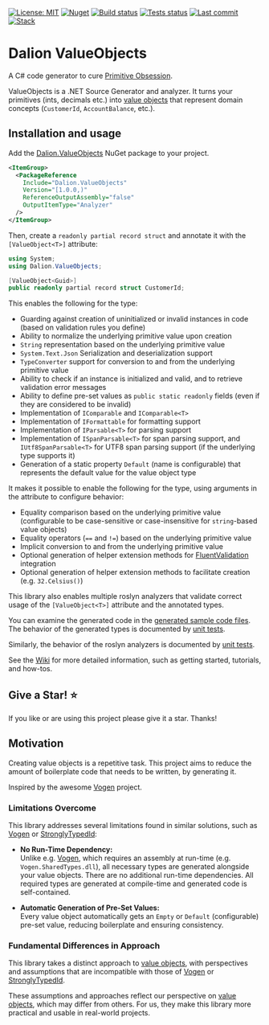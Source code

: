 [![License: MIT](https://img.shields.io/badge/License-MIT-yellow.svg)](https://opensource.org/licenses/MIT)
[![Nuget](https://img.shields.io/nuget/v/Dalion.ValueObjects)](https://www.nuget.org/packages/Dalion.ValueObjects/)
[![Build status](https://ci.appveyor.com/api/projects/status/nrvheog39e1xy4ge?svg=true)](https://ci.appveyor.com/project/DavidLievrouw/valueobjects)
[![Tests status](https://img.shields.io/appveyor/tests/DavidLievrouw/valueobjects?compact_message)](https://ci.appveyor.com/project/DavidLievrouw/valueobjects)
[![Last commit](https://img.shields.io/github/last-commit/DavidLievrouw/ValueObjects)](https://github.com/DavidLievrouw/ValueObjects)
[![Stack](https://img.shields.io/badge/.NET-512BD4?style=flat&logo=.net&logoColor=white)](https://dotnet.microsoft.com)

# Dalion ValueObjects

A C# code generator to cure [Primitive Obsession](https://refactoring.guru/smells/primitive-obsession).

ValueObjects is a .NET Source Generator and analyzer. It turns your primitives (ints, decimals etc.) into [value objects](https://en.wikipedia.org/wiki/Value_object) that represent domain concepts (`CustomerId`, `AccountBalance`, etc.).

## Installation and usage

Add the [Dalion.ValueObjects](https://www.nuget.org/packages/Dalion.ValueObjects/) NuGet package to your project.

```xml
<ItemGroup>
  <PackageReference
    Include="Dalion.ValueObjects"
    Version="[1.0.0,)"
    ReferenceOutputAssembly="false"
    OutputItemType="Analyzer"
  />
</ItemGroup>
```

Then, create a `readonly partial record struct` and annotate it with the `[ValueObject<T>]` attribute:

```csharp
using System;
using Dalion.ValueObjects;

[ValueObject<Guid>]
public readonly partial record struct CustomerId;
```

This enables the following for the type:

- Guarding against creation of uninitialized or invalid instances in code (based on validation rules you define)
- Ability to normalize the underlying primitive value upon creation
- `String` representation based on the underlying primitive value
- `System.Text.Json` Serialization and deserialization support
- `TypeConverter` support for conversion to and from the underlying primitive value
- Ability to check if an instance is initialized and valid, and to retrieve validation error messages
- Ability to define pre-set values as `public static readonly` fields (even if they are considered to be invalid)
- Implementation of `IComparable` and `IComparable<T>`
- Implementation of `IFormattable` for formatting support
- Implementation of `IParsable<T>` for parsing support
- Implementation of `ISpanParsable<T>` for span parsing support, and `IUtf8SpanParsable<T>` for UTF8 span parsing support (if the underlying type supports it)
- Generation of a static property `Default` (name is configurable) that represents the default value for the value object type

It makes it possible to enable the following for the type, using arguments in the attribute to configure behavior:

- Equality comparison based on the underlying primitive value (configurable to be case-sensitive or case-insensitive for `string`-based value objects)
- Equality operators (`==` and `!=`) based on the underlying primitive value
- Implicit conversion to and from the underlying primitive value
- Optional generation of helper extension methods for [FluentValidation](https://docs.fluentvalidation.net) integration
- Optional generation of helper extension methods to facilitate creation (e.g. `32.Celsius()`)

This library also enables multiple roslyn analyzers that validate correct usage of the `[ValueObject<T>]` attribute and the annotated types.

You can examine the generated code in the [generated sample code files](/DavidLievrouw/ValueObjects/tree/main/src/Dalion.ValueObjects.Samples/Generated/Dalion.ValueObjects/Dalion.ValueObjects.Generation.ValueObjectGenerator). The behavior of the generated types is documented by [unit tests](https://github.com/DavidLievrouw/ValueObjects/tree/main/src/Dalion.ValueObjects.Tests/Samples).

Similarly, the behavior of the roslyn analyzers is documented by [unit tests](https://github.com/DavidLievrouw/ValueObjects/tree/main/src/Dalion.ValueObjects.Rules.Tests).

See the [Wiki](https://github.com/DavidLievrouw/ValueObjects/wiki) for more detailed information, such as getting started, tutorials, and how-tos.

## Give a Star! :star:
If you like or are using this project please give it a star. Thanks!

## Motivation

Creating value objects is a repetitive task. This project aims to reduce the amount of boilerplate code that needs to be written, by generating it.

Inspired by the awesome [Vogen](https://github.com/SteveDunn/Vogen) project.

### Limitations Overcome

This library addresses several limitations found in similar solutions, such as [Vogen](https://github.com/SteveDunn/Vogen) or [StronglyTypedId](https://github.com/andrewlock/StronglyTypedId):

- **No Run-Time Dependency:**  
  Unlike e.g. [Vogen](https://github.com/SteveDunn/Vogen), which requires an assembly at run-time (e.g. `Vogen.SharedTypes.dll`), all necessary types are generated alongside your value objects\. There are no additional run-time dependencies\. All required types are generated at compile-time and generated code is self-contained\.

- **Automatic Generation of Pre-Set Values:**  
  Every value object automatically gets an `Empty` or `Default` (configurable) pre-set value, reducing boilerplate and ensuring consistency\.

### Fundamental Differences in Approach

This library takes a distinct approach to [value objects](https://en.wikipedia.org/wiki/Value_object), with perspectives and assumptions that are incompatible with those of [Vogen](https://github.com/SteveDunn/Vogen) or [StronglyTypedId](https://github.com/andrewlock/StronglyTypedId).

These assumptions and approaches reflect our perspective on [value objects](https://en.wikipedia.org/wiki/Value_object), which may differ from others. For us, they make this library more practical and usable in real-world projects.
